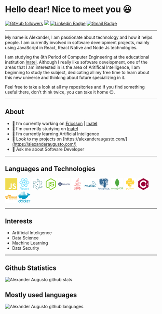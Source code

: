 # Hello dear! Nice to meet you 😃


[![GitHub followers](https://img.shields.io/github/followers/alexanderaugusto.svg?style=social&label=Follow&maxAge=2592000)](https://github.com/alexanderaugusto?tab=followers)
![](https://komarev.com/ghpvc/?username=alexanderaugusto&color=006bed)
[![Linkedin Badge](https://img.shields.io/badge/-Alexander%20Augusto-006bed?style=flat-square&logo=Linkedin&logoColor=white&link=https://www.linkedin.com/in/alexanderaugusto/)](https://www.linkedin.com/in/alexanderaugusto/) 
[![Gmail Badge](https://img.shields.io/badge/-alexaasf1010@gmail.com-006bed?style=flat-square&logo=Gmail&logoColor=white&link=mailto:alexaasf1010@gmail.com)](mailto:alexaasf1010@gmail.com)

---------------------------------------------------------------------------------------------------------------------------------------------------------------------------------

My name is Alexander, I am passionate about technology and how it helps people. I am currently involved in software development projects, mainly using JavaScript in React, React Native and Node Js technologies.

I am studying the 8th Period of Computer Engineering at the educational institution [Inatel](https://inatel.br/home/). Although I really like software development, one of the areas that I am interested in is the area of Aritifical Intelligence, I am beginning to study the subject, dedicating all my free time to learn about this new universe and thinking about future specializing in it.

Feel free to take a look at all my repositories and if you find something useful there, don't think twice, you can take it home 😉.

---------------------------------------------------------------------------------------------------------------------------------------------------------------------------------

## About

- 🎤 I’m currently working on  [Ericsson](https://www.ericsson.com/en) | [Inatel](https://inatel.br/icc/)
- 🏢 I'm currently studying on [Inatel](https://inatel.br/home/)
- 🤖 I’m currently learning Artificial Inteligence
- 🚀 Look to my projects on [https://alexanderaugusto.com/](https://alexanderaugusto.com/)
- 💬 Ask me about Software Developer 

---------------------------------------------------------------------------------------------------------------------------------------------------------------------------------

## Languages and Technologies
<p align="left">
  <img src="https://github.com/devicons/devicon/blob/master/icons/javascript/javascript-plain.svg" alt="javascript" width="40" height="40"/>
  <img src="https://github.com/devicons/devicon/blob/master/icons/react/react-original-wordmark.svg" alt="reactjs" width="40" height="40"/>
  <img src="https://github.com/devicons/devicon/blob/master/icons/electron/electron-original.svg" alt="electronjs" width="40" height="40"/>
  <img src="https://github.com/devicons/devicon/blob/master/icons/nodejs/nodejs-plain.svg" alt="nodejs" width="40" height="40"/>
  <img src="https://github.com/devicons/devicon/blob/master/icons/sequelize/sequelize-plain-wordmark.svg" alt="sequelize" width="40" height="40"/>
  <img src="https://github.com/devicons/devicon/blob/master/icons/java/java-plain-wordmark.svg" alt="java" width="40" height="40"/>
  <img src="https://github.com/devicons/devicon/blob/master/icons/mysql/mysql-plain-wordmark.svg" alt="mysql" width="40" height="40"/>
  <img src="https://github.com/devicons/devicon/blob/master/icons/postgresql/postgresql-plain-wordmark.svg" alt="postgresql" width="40" height="40"/>
  <img src="https://github.com/devicons/devicon/blob/master/icons/mongodb/mongodb-plain-wordmark.svg" alt="mongodb" width="40" height="40"/>
  <img src="https://github.com/devicons/devicon/blob/master/icons/python/python-plain-wordmark.svg" alt="python" width="40" height="40"/>
  <img src="https://github.com/devicons/devicon/blob/master/icons/cplusplus/cplusplus-plain.svg" alt="C++" width="40" height="40"/>
  <img src="https://github.com/devicons/devicon/blob/master/icons/amazonwebservices/amazonwebservices-plain-wordmark.svg" alt="aws" width="40" height="40"/>
  <img src="https://github.com/devicons/devicon/blob/master/icons/docker/docker-plain-wordmark.svg" alt="docker" width="40" height="40"/>
</p>

---------------------------------------------------------------------------------------------------------------------------------------------------------------------------------

## Interests
- Artificial Inteligence
- Data Science
- Machine Learning
- Data Security

---------------------------------------------------------------------------------------------------------------------------------------------------------------------------------

## Github Statistics
![Alexander Augusto github stats](https://github-readme-stats.vercel.app/api?username=alexanderaugusto&show_icons=true&hide_border=true)

## Mostly used languages
![Alexander Augusto github languages](https://github-readme-stats.vercel.app/api/top-langs/?username=alexanderaugusto&layout=compact&langs_count=6)
